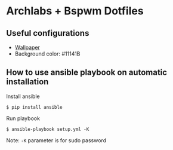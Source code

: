 # Archlabs + Bspwm Dotfiles

## Useful configurations
  * [Wallpaper](https://imgur.com/gallery/rM2fRya)
  * Background color: #11141B

## How to use ansible playbook on automatic installation
  Install ansible
  
  `$ pip install ansible`
  
  Run playbook
  
  `$ ansible-playbook setup.yml -K`
  
  Note: `-K` parameter is for sudo password
